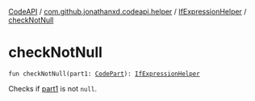 [CodeAPI](../../index.md) / [com.github.jonathanxd.codeapi.helper](../index.md) / [IfExpressionHelper](index.md) / [checkNotNull](.)

# checkNotNull

`fun checkNotNull(part1: `[`CodePart`](../../com.github.jonathanxd.codeapi/-code-part/index.md)`): `[`IfExpressionHelper`](index.md)

Checks if [part1](check-not-null.md#com.github.jonathanxd.codeapi.helper.IfExpressionHelper$checkNotNull(com.github.jonathanxd.codeapi.CodePart)/part1) is not `null`.

